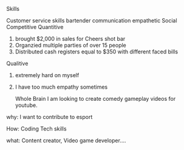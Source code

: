 Skills

Customer service skills
bartender
communication
empathetic
Social
Competitive
Quantitive


1. brought $2,000 in sales for Cheers shot bar
2. Organzied multiple parties of over 15 people
3. Distributed cash registers equal to $350 with different faced bills



Qualitive
1. extremely hard on myself
2. I have too much empathy sometimes

	Whole Brain
I am looking to create comedy gameplay videos for youtube.


why: 
I want to contribute to esport

How:
Coding Tech skills

what:
Content creator, Video game developer....

		
